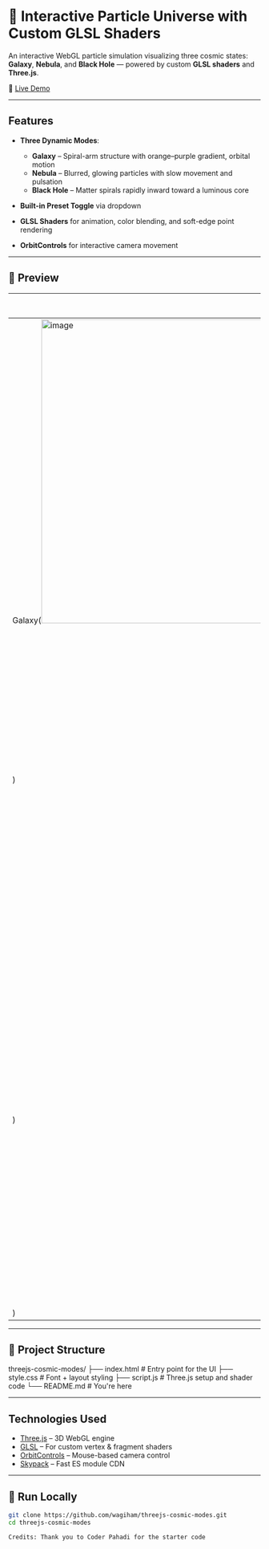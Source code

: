 # 🌌 Interactive Particle Universe with Custom GLSL Shaders

An interactive WebGL particle simulation visualizing three cosmic states: **Galaxy**, **Nebula**, and **Black Hole** — powered by custom **GLSL shaders** and **Three.js**.

🔗 [Live Demo](https://wagiham.github.io/threejs-cosmic-modes/)

---

## Features

- **Three Dynamic Modes**:
  -  **Galaxy** – Spiral-arm structure with orange–purple gradient, orbital motion
  - **Nebula** – Blurred, glowing particles with slow movement and pulsation
  -  **Black Hole** – Matter spirals rapidly inward toward a luminous core

- **Built-in Preset Toggle** via dropdown
- **GLSL Shaders** for animation, color blending, and soft-edge point rendering
- **OrbitControls** for interactive camera movement

---

## 📸 Preview

| Galaxy | Nebula | Black Hole |
|--------|--------|-------------|
| Galaxy(<img width="1031" height="606" alt="image" src="https://github.com/user-attachments/assets/6c6dbae2-2df3-434a-bfa4-1a15380e85db" />
) | Nebula(<img width="888" height="601" alt="image" src="https://github.com/user-attachments/assets/bd8aa087-a615-43d5-98e0-56e53ab73572" />
) | Black Hole (<img width="969" height="718" alt="image" src="https://github.com/user-attachments/assets/551e538c-db61-4fae-b540-be788c5ffc2f" />
) |


---

## 📁 Project Structure

threejs-cosmic-modes/
├── index.html # Entry point for the UI
├── style.css # Font + layout styling
├── script.js # Three.js setup and shader code
└── README.md # You're here


---

## Technologies Used

- [Three.js](https://threejs.org/) – 3D WebGL engine
- [GLSL](https://thebookofshaders.com/) – For custom vertex & fragment shaders
- [OrbitControls](https://threejs.org/docs/#examples/en/controls/OrbitControls) – Mouse-based camera control
- [Skypack](https://www.skypack.dev/) – Fast ES module CDN

---

## 🚀 Run Locally

```bash
git clone https://github.com/wagiham/threejs-cosmic-modes.git
cd threejs-cosmic-modes

Credits: Thank you to Coder Pahadi for the starter code
